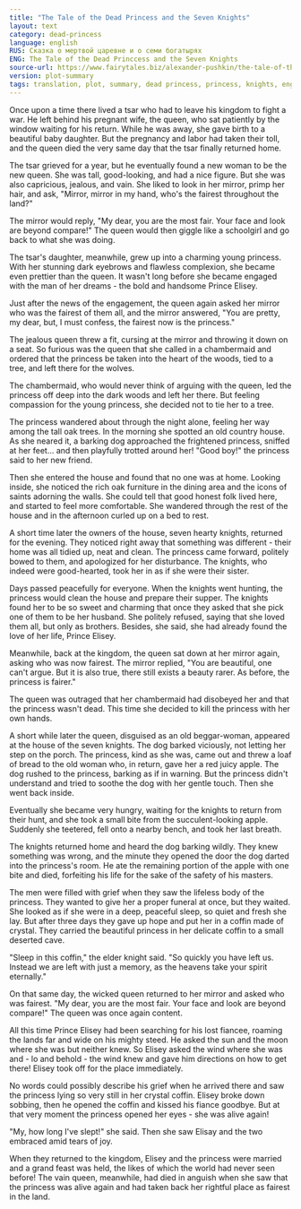 ```yaml
---
title: "The Tale of the Dead Princess and the Seven Knights"
layout: text
category: dead-princess
language: english
RUS: Сказка о мертвой царевне и о семи богатырях
ENG: The Tale of the Dead Princcess and the Seven Knights
source-url: https://www.fairytales.biz/alexander-pushkin/the-tale-of-the-dead-princess.html
version: plot-summary
tags: translation, plot, summary, dead princess, princess, knights, english
---
```


Once upon a time there lived a tsar who had to leave his kingdom to fight a war. He left behind his pregnant wife, the queen, who sat patiently by the window waiting for his return. While he was away, she gave birth to a beautiful baby daughter. But the pregnancy and labor had taken their toll, and the queen died the very same day that the tsar finally returned home.

The tsar grieved for a year, but he eventually found a new woman to be the new queen. She was tall, good-looking, and had a nice figure. But she was also capricious, jealous, and vain. She liked to look in her mirror, primp her hair, and ask, "Mirror, mirror in my hand, who's the fairest throughout the land?"

The mirror would reply, "My dear, you are the most fair. Your face and look are beyond compare!" The queen would then giggle like a schoolgirl and go back to what she was doing.

The tsar's daughter, meanwhile, grew up into a charming young princess. With her stunning dark eyebrows and flawless complexion, she became even prettier than the queen. It wasn't long before she became engaged with the man of her dreams - the bold and handsome Prince Elisey.

Just after the news of the engagement, the queen again asked her mirror who was the fairest of them all, and the mirror answered, "You are pretty, my dear, but, I must confess, the fairest now is the princess."

The jealous queen threw a fit, cursing at the mirror and throwing it down on a seat. So furious was the queen that she called in a chambermaid and ordered that the princess be taken into the heart of the woods, tied to a tree, and left there for the wolves.

The chambermaid, who would never think of arguing with the queen, led the princess off deep into the dark woods and left her there. But feeling compassion for the young princess, she decided not to tie her to a tree.

The princess wandered about through the night alone, feeling her way among the tall oak trees. In the morning she spotted an old country house. As she neared it, a barking dog approached the frightened princess, sniffed at her feet... and then playfully trotted around her! "Good boy!" the princess said to her new friend.

Then she entered the house and found that no one was at home. Looking inside, she noticed the rich oak furniture in the dining area and the icons of saints adorning the walls. She could tell that good honest folk lived here, and started to feel more comfortable. She wandered through the rest of the house and in the afternoon curled up on a bed to rest.

A short time later the owners of the house, seven hearty knights, returned for the evening. They noticed right away that something was different - their home was all tidied up, neat and clean. The princess came forward, politely bowed to them, and apologized for her disturbance. The knights, who indeed were good-hearted, took her in as if she were their sister.

Days passed peacefully for everyone. When the knights went hunting, the princess would clean the house and prepare their supper. The knights found her to be so sweet and charming that once they asked that she pick one of them to be her husband. She politely refused, saying that she loved them all, but only as brothers. Besides, she said, she had already found the love of her life, Prince Elisey.

Meanwhile, back at the kingdom, the queen sat down at her mirror again, asking who was now fairest. The mirror replied, "You are beautiful, one can't argue. But it is also true, there still exists a beauty rarer. As before, the princess is fairer."

The queen was outraged that her chambermaid had disobeyed her and that the princess wasn't dead. This time she decided to kill the princess with her own hands.

A short while later the queen, disguised as an old beggar-woman, appeared at the house of the seven knights. The dog barked viciously, not letting her step on the porch. The princess, kind as she was, came out and threw a loaf of bread to the old woman who, in return, gave her a red juicy apple. The dog rushed to the princess, barking as if in warning. But the princess didn't understand and tried to soothe the dog with her gentle touch. Then she went back inside.

Eventually she became very hungry, waiting for the knights to return from their hunt, and she took a small bite from the succulent-looking apple. Suddenly she teetered, fell onto a nearby bench, and took her last breath.

The knights returned home and heard the dog barking wildly. They knew something was wrong, and the minute they opened the door the dog darted into the princess's room. He ate the remaining portion of the apple with one bite and died, forfeiting his life for the sake of the safety of his masters.

The men were filled with grief when they saw the lifeless body of the princess. They wanted to give her a proper funeral at once, but they waited. She looked as if she were in a deep, peaceful sleep, so quiet and fresh she lay. But after three days they gave up hope and put her in a coffin made of crystal. They carried the beautiful princess in her delicate coffin to a small deserted cave.

"Sleep in this coffin," the elder knight said. "So quickly you have left us. Instead we are left with just a memory, as the heavens take your spirit eternally."

On that same day, the wicked queen returned to her mirror and asked who was fairest. "My dear, you are the most fair. Your face and look are beyond compare!" The queen was once again content.

All this time Prince Elisey had been searching for his lost fiancee, roaming the lands far and wide on his mighty steed. He asked the sun and the moon where she was but neither knew. So Elisey asked the wind where she was and - lo and behold - the wind knew and gave him directions on how to get there! Elisey took off for the place immediately.

No words could possibly describe his grief when he arrived there and saw the princess lying so very still in her crystal coffin. Elisey broke down sobbing, then he opened the coffin and kissed his fiance goodbye. But at that very moment the princess opened her eyes - she was alive again!

"My, how long I've slept!" she said. Then she saw Elisay and the two embraced amid tears of joy.

When they returned to the kingdom, Elisey and the princess were married and a grand feast was held, the likes of which the world had never seen before! The vain queen, meanwhile, had died in anguish when she saw that the princess was alive again and had taken back her rightful place as fairest in the land.